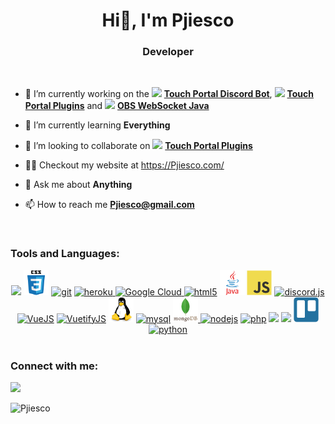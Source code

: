 <h1 align="center">Hi👋, I'm Pjiesco</h1>
<h3 align="center">Developer</h3>
<!-- <link rel="stylesheet" href="https://cdn.jsdelivr.net/gh/devicons/devicon@v2.8.2/devicon.min.css"> -->

<br/>

-   🔭 I’m currently working on the <img src="https://www.touch-portal.com/press/icon/favicon.ico"> **[Touch Portal Discord Bot][tp_discord_invite]**, <img src="https://www.touch-portal.com/press/icon/favicon.ico"> **[Touch Portal Plugins][tp_website]** and <img src="https://obsproject.com/favicon-16x16.png"> **[OBS WebSocket Java](https://github.com/obs-websocket-community-projects/obs-websocket-java)**

-   🌱 I’m currently learning **Everything**

-   👯 I’m looking to collaborate on <img src="https://www.touch-portal.com/press/icon/favicon.ico"> **[Touch Portal Plugins][tp_website]**

-   👨‍💻 Checkout my website at https://Pjiesco.com/

-   💬 Ask me about **Anything**

-   📫 How to reach me **Pjiesco@gmail.com**

<br/>

<h3>Tools and Languages:</h3>
<div align="center" id="toolsAndLanguages">
    <!-- visual studio code -->
    <a href="https://code.visualstudio.com/"><img height="40" with="40" src="https://secrethub.io/img/vs-code.svg"></a>
    <!-- css -->
    <a href="https://www.w3schools.com/css/"><img src="https://raw.githubusercontent.com/devicons/devicon/9c6bfdb9783cdfe1018666ed76adcfd3eab6fad6/icons/css3/css3-original-wordmark.svg" alt="css3" width="40" height="40"/></a>
    <!-- git -->
    <a href="https://git-scm.com/"><img src="https://www.vectorlogo.zone/logos/git-scm/git-scm-icon.svg" alt="git" width="40" height="40"/></a>
    <!-- heroku -->
    <a href="https://heroku.com" target="_blank"> <img src="https://www.vectorlogo.zone/logos/heroku/heroku-icon.svg" alt="heroku" width="40" height="40"/> </a>
    <!-- google cloud -->
    <a href="https://cloud.google.com/" target="_blank"> <img src="https://www.vectorlogo.zone/logos/google_cloud/google_cloud-icon.svg" alt="Google Cloud" width="40" height="40"/> </a>
    <!-- html -->
    <a href="https://www.w3schools.com/html/"><img src="https://www.vectorlogo.zone/logos/w3_html5/w3_html5-icon.svg" alt="html5" width="40" height="40"/></a>
    <!-- java -->
    <a href="https://www.java.com/"><img src="https://raw.githubusercontent.com/devicons/devicon/9c6bfdb9783cdfe1018666ed76adcfd3eab6fad6/icons/java/java-original-wordmark.svg" alt="java" width="40" height="40"/></a>
    <!-- javascript -->
    <a href="https://www.w3schools.com/js/"><img src="https://raw.githubusercontent.com/devicons/devicon/c5378d6c2510ffa0b3e4475af95618a8048d6cf1/icons/javascript/javascript-original.svg" alt="javascript" width="40" height="40"/></a>
    <!-- discordjs -->
    <a href="https://www.discord.js.org/"><img src="https://discord.js.org/static/djs_logo.png" alt="discord.js" width="40" height="40"/></a>
    <!-- VueJS -->
    <a href="https://vuejs.org/"><img src="https://vuejs.org/images/logo.png" alt="VueJS" width="40" height="40"/></a>
    <!-- VuetifyJS -->
    <a href="https://vuetifyjs.com/"><img src="https://cdn.vuetifyjs.com/images/logos/logo.svg" alt="VuetifyJS" width="40" height="40"/></a>
    <!-- linux -->
    <a href="https://www.linux.org/"><img src="https://raw.githubusercontent.com/devicons/devicon/9c6bfdb9783cdfe1018666ed76adcfd3eab6fad6/icons/linux/linux-original.svg" alt="linux" width="40" height="40"/></a>
    <!-- mysql -->
    <a href="https://www.mysql.com/"><img src="https://www.vectorlogo.zone/logos/mysql/mysql-official.svg" alt="mysql" width="40" height="40"/></a>
    <!-- mongodb -->
    <a href="https://www.mongodb.com/" target="_blank"> <img src="https://raw.githubusercontent.com/devicons/devicon/c5378d6c2510ffa0b3e4475af95618a8048d6cf1/icons/mongodb/mongodb-original-wordmark.svg" alt="mongodb" width="40" height="40"/> </a>
    <!-- nodejs -->
    <a href="https://nodejs.org/"><img src="https://www.vectorlogo.zone/logos/nodejs/nodejs-icon.svg" alt="nodejs" width="40" height="40"/></a>
    <!-- php -->
    <a href="https://www.php.net/"><img src="https://www.vectorlogo.zone/logos/php/php-icon.svg" alt="php" width="40" height="40"/></a>
    <!-- lua -->
    <a href="http://www.lua.org/"><img height="40" with="40" src="https://www.vectorlogo.zone/logos/lua/lua-official.svg"/></a>
    <!-- intellij -->
    <a href="https://www.jetbrains.com/idea/"><img height="40" with="40" src="https://resources.jetbrains.com/storage/products/intellij-idea/img/meta/intellij-idea_logo_300x300.png"/></a>
    <!-- trello -->
    <a href="https://trello.com/"><img src="https://raw.githubusercontent.com/devicons/devicon/9c6bfdb9783cdfe1018666ed76adcfd3eab6fad6/icons/trello/trello-plain.svg" alt="trello" width="40" height="40"/></a>
    <!-- python -->
    <a href="https://www.python.org/"><img src="https://www.vectorlogo.zone/logos/python/python-icon.svg" alt="python" width="40" height="40"/></a>
</div>

<br/>

<h3>Connect with me:</h3>
<div align="left" id="Connect icons">
    <!-- twitter -->
    <a href="https://twitter.com/Pjiesco" target="_blank"><img src="https://abs.twimg.com/favicons/twitter.ico" height="40" with="40"></a>
</div>

<p><img src="https://github-readme-stats.vercel.app/api?username=Pjiesco&show_icons=true&locale=en" alt="Pjiesco" /></p>

[tp_website]: https://www.touch-portal.com/ "Touch Portal Website"
[tp_discord_invite]: https://discord.gg/MgxQb8r "Touch Portal Discord"
